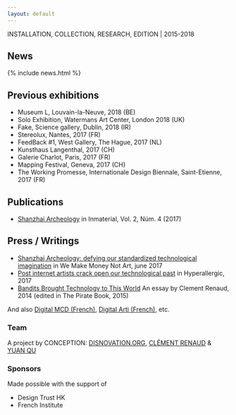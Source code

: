 ```yaml
---
layout: default
---
```


INSTALLATION, COLLECTION, RESEARCH, EDITION | 2015-2018

## News

{% include news.html %}

## Previous exhibitions

* Museum L, Louvain-la-Neuve, 2018 (BE)
* Solo Exhibition, Watermans Art Center, London 2018 (UK)
* Fake, Science gallery, Dublin, 2018 (IR)
* Stereolux, Nantes, 2017 (FR)
* FeedBack #1, West Gallery, The Hague, 2017 (NL)
* Kunsthaus Langenthal, 2017 (CH)
* Galerie Charlot, Paris, 2017 (FR)
* Mapping Festival, Geneva, 2017 (CH)
* The Working Promesse, Internationale Design Biennale, Saint-Etienne, 2017 (FR)

## Publications

* [Shanzhai Archeology](https://www.inmaterialdesign.com/index.php/mag/article/view/43) in Inmaterial, Vol. 2, Núm. 4 (2017)

## Press / Writings

* [Shanzhai Archeology: defying our standardized technological imagination](http://we-make-money-not-art.com/shanzhai-archeology-defying-our-standardized-technological-imagination/) in We Make Money Not Art, june 2017
* [Post internet artists crack open our technological past](https://hyperallergic.com/379345/post-internet-artists-crack-open-our-technological-past/) in Hyperallergic, 2017
* [Bandits Brought Technology to This World](http://thepiratebook.net/shanzhai/) An essay by Clement Renaud, 2014 (edited in The Pirate Book, 2015)

And also [Digital MCD (French)](http://www.digitalmcd.com/disnovation/),
 [Digital Arti (French)](https://media.digitalarti.com/fr/blog/digitalarti_mag/disnovationorg_les_contre_recits_de_l_innovation_a_stereolux), etc.


### Team

A project by CONCEPTION: [DISNOVATION.ORG](http://disnovation.org), [CLÉMENT RENAUD](http://clementrenaud.com) & [YUAN QU](http://quhongyuan.com)


### Sponsors

Made possible with the support of

- Design Trust HK
- French Institute
